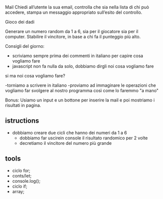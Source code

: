 Mail Chiedi all’utente la sua email, controlla che sia nella lista di chi può accedere,
stampa un messaggio appropriato sull’esito del controllo.

Gioco dei dadi

Generare un numero random da 1 a 6, sia per il giocatore sia per il computer. 
Stabilire il vincitore, in base a chi fa il punteggio più alto.

Consigli del giorno:

- scriviamo sempre prima dei commenti in italiano per capire cosa vogliamo fare
- javascript non fa nulla da solo, dobbiamo dirgli noi cosa vogliamo fare

si ma noi cosa vogliamo fare?

-torniamo a scrivere in italiano
-proviamo ad immaginare le operazioni che vogliamo far svolgere al nostro programma così  come lo faremmo "a mano"

Bonus:
Usiamo un input e un bottone per inserire la mail e poi mostriamo i risultati in pagina.

## istructions

- dobbiamo creare due cicli che hanno dei numeri da 1 a 6
    - dobbiamo far uscirein console il risultato randomico per 2 volte
    - decretiamo il vincitore del numero più grande


## tools
- ciclo for;
- conts/let;
- console.log();
- ciclo if;
- array;
